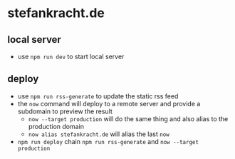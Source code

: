 # stefankracht.de

## local server

- use `npm run dev` to start local server

## deploy

- use `npm run rss-generate` to update the static rss feed
- the `now` command will deploy to a remote server and provide a subdomain to preview the result
  - `now --target production` will do the same thing and also alias to the production domain
  - `now alias stefankracht.de` will alias the last `now`
- `npm run deploy` chain `npm run rss-generate` and `now --target production`

